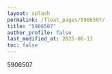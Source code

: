 ```yaml
---
layout: splash
permalink: /float_pages/5906507/
title: "5906507"
author_profile: false
last_modified_at: 2025-06-13
toc: false
---
```

 
5906507
